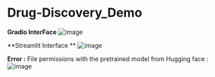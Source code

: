 ﻿# Drug-Discovery_Demo

**Gradio InterFace**
![image](https://github.com/WahomeKezia/Drug-Discovery_Demo/assets/90443938/d74a8a30-ab57-458a-9fcf-ccbf56dd8a26)

**Streamlit Interface **
![image](https://github.com/WahomeKezia/Drug-Discovery_Demo/assets/90443938/2b38f85f-491c-4d54-b364-aa47829e0044)

**Error :**
File permissions with the pretrained model from Hugging face : 
![image](https://github.com/WahomeKezia/Drug-Discovery_Demo/assets/90443938/d7a59bff-3a51-4376-b7a1-d58a5281e6d2)

